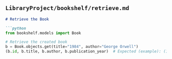 ## `LibraryProject/bookshelf/retrieve.md`
```markdown
# Retrieve the Book

```python
from bookshelf.models import Book

# Retrieve the created book
b = Book.objects.get(title="1984", author="George Orwell")
(b.id, b.title, b.author, b.publication_year)  # Expected (example): (1, "1984", "George Orwell", 1949)
